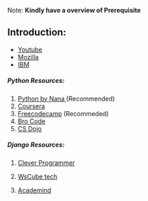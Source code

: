 

Note: <b>Kindly have a overview of Prerequisite</b>   


## Introduction:
* <a href="https://www.youtube.com/watch?v=rIWJWy3_njo">Youtube</a>
* <a href ="https://developer.mozilla.org/en-US/docs/Learn/Server-side/Django/Introduction"> Mozilla </a>
* <a href = "https://www.ibm.com/in-en/topics/django"> IBM </a>

<h5>Python Resources:</h5>

1. <a href="https://www.youtube.com/watch?v=t8pPdKYpowI">Python by Nana </a> (Recommended)
2. <a href ="https://www.coursera.org/specializations/python">Coursera</a>
3. <a href="https://www.youtube.com/watch?v=eWRfhZUzrAc&t=2s"> Freecodecamp</a> (Recommeded)
4. <a href="https://www.youtube.com/watch?v=XKHEtdqhLK8"> Bro Code</a>
5. <a href="https://www.youtube.com/watch?v=Z1Yd7upQsXY&list=PLBZBJbE_rGRWeh5mIBhD-hhDwSEDxogDg"> CS Dojo</a>


<h5>Django Resources:</h5>

1. <a href="https://www.youtube.com/watch?v=JT80XhYJdBw">Clever Programmer</a>

2. <a href="https://www.youtube.com/watch?v=C1NgOmoOszc&list=PLjVLYmrlmjGcyt3m6rt21nfjhYSWP_Ue_">WsCube tech </a>

3. <a href ="https://www.youtube.com/watch?v=t7DrJqcUviA"> Academind</a>


